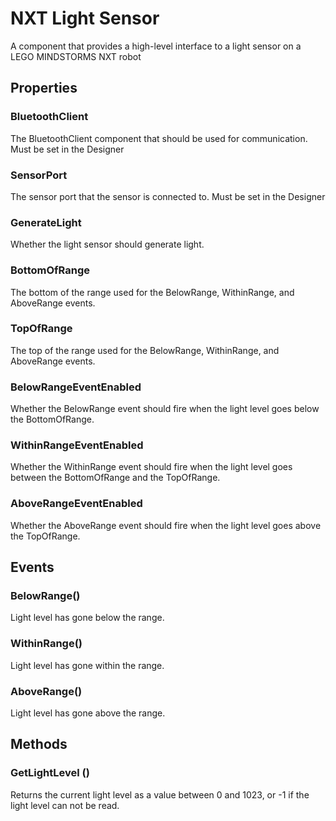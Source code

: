 # NXT Light Sensor

A component that provides a high-level interface to a light sensor on a LEGO MINDSTORMS NXT robot

## Properties

### BluetoothClient

The BluetoothClient component that should be used for communication. Must be set in the Designer

### SensorPort

The sensor port that the sensor is connected to. Must be set in the Designer

### GenerateLight

Whether the light sensor should generate light.

### BottomOfRange

The bottom of the range used for the BelowRange, WithinRange, and AboveRange events.

### TopOfRange

The top of the range used for the BelowRange, WithinRange, and AboveRange events.

### BelowRangeEventEnabled

Whether the BelowRange event should fire when the light level goes below the BottomOfRange.

### WithinRangeEventEnabled

Whether the WithinRange event should fire when the light level goes between the BottomOfRange and the TopOfRange.

### AboveRangeEventEnabled

Whether the AboveRange event should fire when the light level goes above the TopOfRange.

## Events

### BelowRange\(\)

Light level has gone below the range.

### WithinRange\(\)

Light level has gone within the range.

### AboveRange\(\)

Light level has gone above the range.

## Methods

### GetLightLevel \(\)

Returns the current light level as a value between 0 and 1023, or -1 if the light level can not be read.

